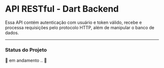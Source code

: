 # API RESTful - Dart Backend

Essa API contém autenticação com usuário e token válido,
recebe e processa requisições pelo protocolo HTTP, 
além de manipular o banco de dados.

---

### Status do Projeto
🚧 em andamento .. 🚧


